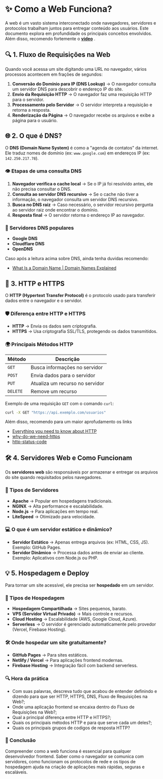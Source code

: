 # ✨ Como a Web Funciona?

A web é um vasto sistema interconectado onde navegadores, servidores e protocolos trabalham juntos para entregar conteúdo aos usuários. Este documento explora em profundidade os principais conceitos envolvidos. Além disso, recomendo fortemente o <b>[video](https://www.youtube.com/watch?v=7_LPdttKXPc&ab_channel=Aaron)</b> .



## 🔍 1. Fluxo de Requisições na Web

Quando você acessa um site digitando uma URL no navegador, vários processos acontecem em frações de segundos:

1. **Conversão do Domínio para IP (DNS Lookup)** → O navegador consulta um servidor DNS para descobrir o endereço IP do site.
2. **Envio da Requisição HTTP** → O navegador faz uma requisição HTTP para o servidor.
3. **Processamento pelo Servidor** → O servidor interpreta a requisição e retorna a resposta.
4. **Renderização da Página** → O navegador recebe os arquivos e exibe a página para o usuário.

## 🌐 2. O que é DNS?

O **DNS (Domain Name System)** é como a "agenda de contatos" da internet. Ele traduz nomes de domínio (ex: `www.google.com`) em endereços IP (ex: `142.250.217.78`).

### 👁️ Etapas de uma consulta DNS

1. **Navegador verifica o cache local** → Se o IP já foi resolvido antes, ele não precisa consultar o DNS.
2. **Consulta ao servidor DNS recursivo** → Se o cache não tiver a informação, o navegador consulta um servidor DNS recursivo.
3. **Busca no DNS raiz** → Caso necessário, o servidor recursivo pergunta ao servidor raiz onde encontrar o domínio.
4. **Resposta final** → O servidor retorna o endereço IP ao navegador.

### 🔄 Servidores DNS populares

- **Google DNS** 
- **Cloudflare DNS** 
- **OpenDNS** 

Caso após a leitura acima sobre DNS, ainda tenha duvidas recomendo:

- [What Is a Domain Name | Domain Names Explained](https://www.youtube.com/watch?v=lMHzpBwPuG8&ab_channel=HostingerAcademy)

## 🔗 3. HTTP e HTTPS

O **HTTP (Hypertext Transfer Protocol)** é o protocolo usado para transferir dados entre o navegador e o servidor.

### 🛡️ Diferença entre HTTP e HTTPS

- **HTTP** → Envia os dados sem criptografia.
- **HTTPS** → Usa criptografia SSL/TLS, protegendo os dados transmitidos.

### 🌍 Principais Métodos HTTP

| Método | Descrição |
|---------|------------|
| `GET` | Busca informações no servidor |
| `POST` | Envia dados para o servidor |
| `PUT` | Atualiza um recurso no servidor |
| `DELETE` | Remove um recurso |

Exemplo de uma requisição `GET` com o comando `curl`:

```bash
curl -X GET "https://api.exemplo.com/usuarios"
```
Além disso, recomendo para um maior aprofudamento os links

- [Everything you need to know about HTTP](https://cs.fyi/guide/http-in-depth)
- [why-do-we-need-https](https://howhttps.works/why-do-we-need-https/)
- [http-status-code](https://developer.mozilla.org/pt-BR/docs/Web/HTTP/Status)

## 🛠️ 4. Servidores Web e Como Funcionam

Os **servidores web** são responsáveis por armazenar e entregar os arquivos do site quando requisitados pelos navegadores.

### 📂 Tipos de Servidores

- **Apache** → Popular em hospedagens tradicionais.
- **NGINX** → Alta performance e escalabilidade.
- **Node.js** → Para aplicações em tempo real.
- **LiteSpeed** → Otimizado para velocidade.

### 💻 O que é um servidor estático e dinâmico?

- **Servidor Estático** → Apenas entrega arquivos (ex: HTML, CSS, JS). Exemplo: GitHub Pages.
- **Servidor Dinâmico** → Processa dados antes de enviar ao cliente. Exemplo: Aplicativos com Node.js ou PHP.



## 💡 5. Hospedagem e Deploy

Para tornar um site acessível, ele precisa ser **hospedado** em um servidor.

### 🏢 Tipos de Hospedagem

- **Hospedagem Compartilhada** → Sites pequenos, barato.
- **VPS (Servidor Virtual Privado)** → Mais controle e recursos.
- **Cloud Hosting** → Escalabilidade (AWS, Google Cloud, Azure).
- **Serverless** → O servidor é gerenciado automaticamente pelo provedor (Vercel, Firebase Hosting).

### 🛠️ Onde hospedar um site gratuitamente?

- **GitHub Pages** → Para sites estáticos.
- **Netlify / Vercel** → Para aplicações frontend modernas.
- **Firebase Hosting** → Integração fácil com backend serverless.


### 🔍 Hora da prática
- Com suas palavras, descreva tudo que acabou de entender definindo e dizendo para
que ser HTTP, HTTPS, DNS, Fluxo de Requisições na Web?;
- Onde uma aplicação frontend se encaixa dentro do Fluxo de Requisições na Web?;
- Qual a principal diferença entre HTTP e HTTPS?;
- Quais os principais métodos HTTP e para que serve cada um deles?;
- Quais os principais grupos de codigos de resposta HTTP?

### 🎯 Conclusão

Compreender como a web funciona é essencial para qualquer desenvolvedor frontend. Saber como o navegador se comunica com servidores, como funcionam os protocolos de rede e os tipos de hospedagem ajuda na criação de aplicações mais rápidas, seguras e escaláveis.

